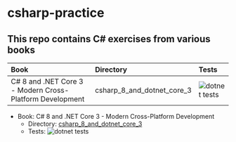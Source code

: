 # csharp-practice

## This repo contains C# exercises from various books

| Book | Directory | Tests |
|:-----|:----------|:------|
| C# 8 and .NET Core 3 - Modern Cross-Platform Development | csharp_8_and_dotnet_core_3 | ![dotnet tests](https://github.com/tsieczko/csharp-practice/workflows/dotnet%20tests/badge.svg) |

- Book: C# 8 and .NET Core 3 - Modern Cross-Platform Development
	- Directory: [csharp_8_and_dotnet_core_3](csharp_8_and_dotnet_core_3)
	- Tests: ![dotnet tests](https://github.com/tsieczko/csharp-practice/workflows/dotnet%20tests/badge.svg)

